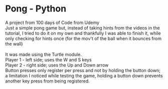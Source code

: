 # Pong - Python

A project from 100 days of Code from Udemy <br />
Just a simple pong game but, instead of taking hints from the videos in the tutorial, I tried to do it on my own and thankfully I was able to finish it, while only checking for hints once (for the mov't of the ball when it bounces from the wall)
<br />
<br />
It was made using the Turtle module. <br />
Player 1 - left side; uses the W and S keys <br />
Player 2 - right side; uses the Up and Down arrow <br />
Button presses only register per press and not by holding the button down; a limitation I noticed while testing the game, holding a button down prevents another key press from being registered.
